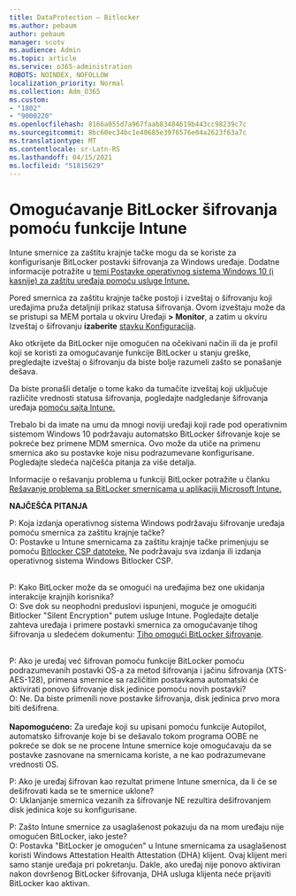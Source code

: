 ```yaml
---
title: DataProtection – Bitlocker
ms.author: pebaum
author: pebaum
manager: scotv
ms.audience: Admin
ms.topic: article
ms.service: o365-administration
ROBOTS: NOINDEX, NOFOLLOW
localization_priority: Normal
ms.collection: Adm_O365
ms.custom:
- "1802"
- "9000220"
ms.openlocfilehash: 8166a055d7a967faab83484619b443cc98239c7c
ms.sourcegitcommit: 8bc60ec34bc1e40685e3976576e04a2623f63a7c
ms.translationtype: MT
ms.contentlocale: sr-Latn-RS
ms.lasthandoff: 04/15/2021
ms.locfileid: "51815629"
---
```

# <a name="enabling-bitlocker-encryption-with-intune"></a>Omogućavanje BitLocker šifrovanja pomoću funkcije Intune

Intune smernice za zaštitu krajnje tačke mogu da se koriste za konfigurisanje BitLocker postavki šifrovanja za Windows uređaje. Dodatne informacije potražite u [temi Postavke operativnog sistema Windows 10 (i kasnije) za zaštitu uređaja pomoću usluge Intune.](https://docs.microsoft.com/intune/endpoint-protection-windows-10#windows-encryption)

Pored smernica za zaštitu krajnje tačke postoji i izveštaj o šifrovanju koji uređajima pruža detaljniji prikaz statusa šifrovanja. Ovom izveštaju može da se pristupi sa MEM portala u okviru Uređaji **> Monitor**, a zatim u okviru Izveštaj o šifrovanju **izaberite** [stavku Konfiguracija](https://endpoint.microsoft.com/#blade/Microsoft_Intune_DeviceSettings/DevicesMonitorMenu/encryptionReport).

Ako otkrijete da BitLocker nije omogućen na očekivani način ili da je profil koji se koristi za omogućavanje funkcije BitLocker u stanju greške, pregledajte izveštaj o šifrovanju da biste bolje razumeli zašto se ponašanje dešava.

Da biste pronašli detalje o tome kako da tumačite izveštaj koji uključuje različite vrednosti statusa šifrovanja, pogledajte nadgledanje šifrovanja uređaja [pomoću sajta Intune.](https://docs.microsoft.com/mem/intune/protect/encryption-monitor)

Trebalo bi da imate na umu da mnogi noviji uređaji koji rade pod operativnim sistemom Windows 10 podržavaju automatsko BitLocker šifrovanje koje se pokreće bez primene MDM smernica. Ovo može da utiče na primenu smernica ako su postavke koje nisu podrazumevane konfigurisane. Pogledajte sledeća najčešća pitanja za više detalja.

Informacije o rešavanju problema u funkciji BitLocker potražite u članku [Rešavanje problema sa BitLocker smernicama u aplikaciji Microsoft Intune.](https://docs.microsoft.com/intune/protect/troubleshoot-bitlocker-policies)
 
 
**NAJČEŠĆA PITANJA**

P: Koja izdanja operativnog sistema Windows podržavaju šifrovanje uređaja pomoću smernica za zaštitu krajnje tačke?<br>
O: Postavke u Intune smernicama za zaštitu krajnje tačke primenjuju se pomoću [Bitlocker CSP datoteke.](https://docs.microsoft.com/windows/client-management/mdm/bitlocker-csp) Ne podržavaju sva izdanja ili izdanja operativnog sistema Windows Bitlocker CSP. <br><br>

P: Kako BitLocker može da se omogući na uređajima bez one ukidanja interakcije krajnjih korisnika?<br>
O: Sve dok su neophodni preduslovi ispunjeni, moguće je omogućiti Bitlocker "Silent Encryption" putem usluge Intune. Pogledajte detalje zahteva uređaja i primere postavki smernica za omogućavanje tihog šifrovanja u sledećem dokumentu: [Tiho omogući BitLocker šifrovanje](https://docs.microsoft.com/mem/intune/protect/encrypt-devices#silently-enable-bitlocker-on-devices). <br><br>

P: Ako je uređaj već šifrovan pomoću funkcije BitLocker pomoću podrazumevanih postavki OS-a za metod šifrovanja i jačinu šifrovanja (XTS-AES-128), primena smernice sa različitim postavkama automatski će aktivirati ponovo šifrovanje disk jedinice pomoću novih postavki?<br>
O: Ne. Da biste primenili nove postavke šifrovanja, disk jedinica prvo mora biti dešifrena.<br><br>
**Napomogućeno:** Za uređaje koji su upisani pomoću funkcije Autopilot, automatsko šifrovanje koje bi se dešavalo tokom programa OOBE ne pokreće se dok se ne procene Intune smernice koje omogućavaju da se postavke zasnovane na smernicama koriste, a ne kao podrazumevane vrednosti OS.
 
P: Ako je uređaj šifrovan kao rezultat primene Intune smernica, da li će se dešifrovati kada se te smernice uklone?<br>
O: Uklanjanje smernica vezanih za šifrovanje NE rezultira dešifrovanjem disk jedinica koje su konfigurisane.
 
P: Zašto Intune smernice za usaglašenost pokazuju da na mom uređaju nije omogućen BitLocker, iako jeste?<br>
O: Postavka "BitLocker je omogućen" u Intune smernicama za usaglašenost koristi Windows Attestation Health Attestation (DHA) klijent. Ovaj klijent meri samo stanje uređaja pri pokretanju. Dakle, ako uređaj nije ponovo aktiviran nakon dovršenog BitLocker šifrovanja, DHA usluga klijenta neće prijaviti BitLocker kao aktivan.
 
 
